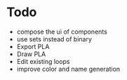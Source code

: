 # Todo

* compose the ui of components
* use sets instead of binary
* Export PLA
* Draw PLA
* Edit existing loops
* improve color and name generation
